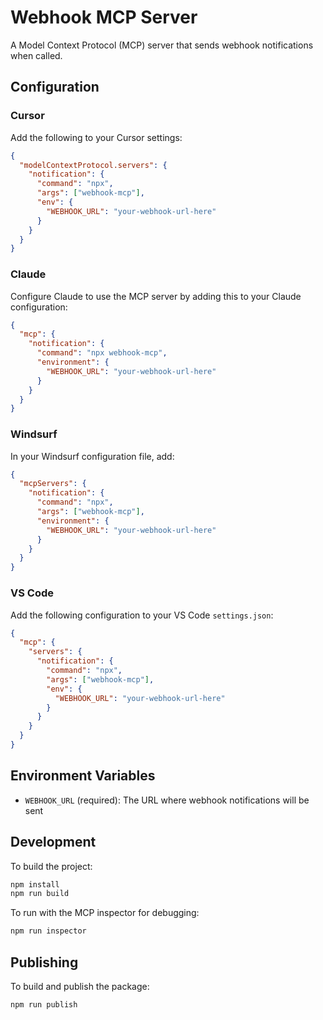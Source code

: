 # Webhook MCP Server

A Model Context Protocol (MCP) server that sends webhook notifications when called.

## Configuration

### Cursor

Add the following to your Cursor settings:

```json
{
  "modelContextProtocol.servers": {
    "notification": {
      "command": "npx",
      "args": ["webhook-mcp"],
      "env": {
        "WEBHOOK_URL": "your-webhook-url-here"
      }
    }
  }
}
```

### Claude

Configure Claude to use the MCP server by adding this to your Claude configuration:

```json
{
  "mcp": {
    "notification": {
      "command": "npx webhook-mcp",
      "environment": {
        "WEBHOOK_URL": "your-webhook-url-here"
      }
    }
  }
}
```

### Windsurf

In your Windsurf configuration file, add:

```json
{
  "mcpServers": {
    "notification": {
      "command": "npx",
      "args": ["webhook-mcp"],
      "environment": {
        "WEBHOOK_URL": "your-webhook-url-here"
      }
    }
  }
}
```

### VS Code

Add the following configuration to your VS Code `settings.json`:

```json
{
  "mcp": {
    "servers": {
      "notification": {
        "command": "npx",
        "args": ["webhook-mcp"],
        "env": {
          "WEBHOOK_URL": "your-webhook-url-here"
        }
      }
    }
  }
}
```

## Environment Variables

- `WEBHOOK_URL` (required): The URL where webhook notifications will be sent

## Development

To build the project:

```bash
npm install
npm run build
```

To run with the MCP inspector for debugging:

```bash
npm run inspector
```

## Publishing

To build and publish the package:

```bash
npm run publish
```
